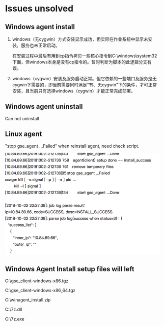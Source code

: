# Issues unsolved



## Windows agent install 

1. windows（无cygwin）方式安装显示成功，但实际在作业系统中显示未安装，服务也未正常启动。

   在安装过程中最后有用到cp指令拷贝一些核心指令到C:\windows\system32下面，但windows本身是没有cp指令的。暂时判断为脚本的此逻辑分支有误。

2. windows（cygwin）安装及服务启动正常。但它依赖的一些端口及服务是无cygwin下需要的，即当前需要同时满足“有、无cygwin”下的条件，才可正常安装，且当前只有选择windows（cygwin）才能正常完成部署。

## Windows agent uninstall

Can not uninstall

## Linux agent 

"stop gse\_agent ...Failed" when reinstall agent, need check script.



![](../../.gitbook/assets/image%20%281%29.png)

##   Windows Agent Install setup files will left

C:\gse\_client-windows-x86.tgz

C:\gse\_client-windows-x86\_64.tgz

C:\winagent\_install.zip

C:\7z.dll

C:\7z.exe



